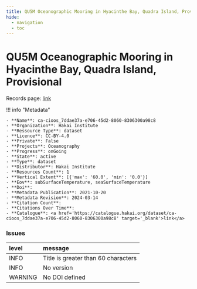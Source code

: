 ```yaml
---
title: QU5M Oceanographic Mooring in Hyacinthe Bay, Quadra Island, Provisional
hide:
  - navigation
  - toc
---
```


# QU5M Oceanographic Mooring in Hyacinthe Bay, Quadra Island, Provisional

Records page: <a href='https://catalogue.hakai.org/dataset/ca-cioos_7ddae37a-e706-45d2-8060-8306300a98c8' target='_blank'>link</a>

<div id='map'></div>

!!! info "Metadata"
    
    - **Name**: ca-cioos_7ddae37a-e706-45d2-8060-8306300a98c8 
    - **Organization**: Hakai Institute 
    - **Ressource Type**: dataset 
    - **Licence**: CC-BY-4.0 
    - **Private**: False 
    - **Projects**: Oceanography 
    - **Progress**: onGoing 
    - **State**: active 
    - **Type**: dataset 
    - **Distributor**: Hakai Institute 
    - **Resources Count**: 1 
    - **Vertical Extent**: [{'max': '60.0', 'min': '0.0'}] 
    - **Eov**: subSurfaceTemperature, seaSurfaceTemperature 
    - **Doi**:  
    - **Metadata Publication**: 2021-10-20 
    - **Metadata Revision**: 2024-03-14 
    - **Citation Count**:  
    - **Citations Over Time**:  
    - **Catalogue**: <a href='https://catalogue.hakai.org/dataset/ca-cioos_7ddae37a-e706-45d2-8060-8306300a98c8' target='_blank'>link</a> 

### Issues

| level   | message                             |
|:--------|:------------------------------------|
| INFO    | Title is greater than 60 characters |
| INFO    | No version                          |
| WARNING | No DOI defined                      |

<script>
   document.addEventListener("DOMContentLoaded", function() {
    var map = L.map('map').setView([51.505, -125.09], 5);
    L.tileLayer('https://tile.openstreetmap.org/{z}/{x}/{y}.png', {
        maxZoom: 19,
        attribution: '&copy; <a href="http://www.openstreetmap.org/copyright">OpenStreetMap</a>'
    }).addTo(map);
    var geojsonFeature = {
        "type": "Feature",
        "properties": {
            "name" : "QU5M Oceanographic Mooring in Hyacinthe Bay, Quadra Island, Provisional"
        },
        "geometry": {'type': 'Point', 'coordinates': [-125.212195, 50.12001367]}
    }
    L.geoJSON(geojsonFeature).addTo(map);
   })
</script>